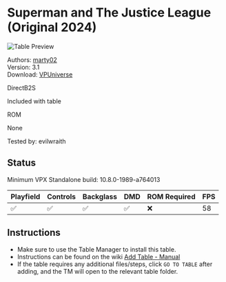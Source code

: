 # Superman and The Justice League (Original 2024)

![Table Preview](../../images/vpx-supermanjl.png)

Authors: [marty02](https://vpuniverse.com/profile/16531-marty02/)  
Version: 3.1  
Download: [VPUniverse](https://vpuniverse.com/files/file/22032-superman-and-the-justice-league/)

DirectB2S

Included with table 

ROM

None

Tested by: evilwraith

## Status 

Minimum VPX Standalone build: 10.8.0-1989-a764013

| Playfield | Controls | Backglass | DMD | ROM Required | FPS | 
|-----------|----------|-----------|-----|--------------|-----|
| :white_check_mark: | :white_check_mark: | :white_check_mark: | :white_check_mark: | :x: | 58 |

## Instructions

- Make sure to use the Table Manager to install this table.
- Instructions can be found on the wiki [Add Table - Manual](https://github.com/LegendsUnchained/vpx-standalone-alp4k/wiki/%5B04%5D-%F0%9F%A7%A1-TM-%E2%80%90-Other-Features#add-table---manual)
- If the table requires any additional files/steps, click `GO TO TABLE` after adding, and the TM will open to the relevant table folder.


